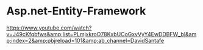 # Asp.net-Entity-Framework
https://www.youtube.com/watch?v=J49cKfqbfws&amp;list=PLmjxkroO78KxbUCoGxvVyY4EwDDBFW_bl&amp;index=2&amp;pbjreload=101&amp;ab_channel=DavidSantafe
